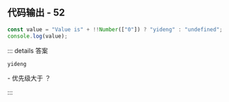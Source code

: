 ## 代码输出 - 52

```js
const value = "Value is" + !!Number(["0"]) ? "yideng" : "undefined";
console.log(value);
```

::: details 答案

```txt
yideng
```

\- 优先级大于 ？

:::
